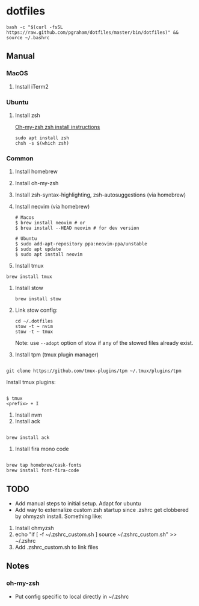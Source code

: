 # dotfiles

```
bash -c "$(curl -fsSL https://raw.github.com/pgraham/dotfiles/master/bin/dotfiles)" && source ~/.bashrc
```

## Manual

### MacOS

1. Install iTerm2

### Ubuntu

1. Install zsh

   [Oh-my-zsh zsh install instructions](nvim/.config/nvim/plugin/packer_compiled.lua)

   ```
   sudo apt install zsh
   chsh -s $(which zsh)
   ```

### Common

1. Install homebrew
1. Install oh-my-zsh
1. Install zsh-syntax-highlighting, zsh-autosuggestions (via homebrew)
1. Install neovim (via homebrew)

   ```
   # Macos
   $ brew install neovim # or
   $ brea install --HEAD neovim # for dev version

   # Ubuntu
   $ sudo add-apt-repository ppa:neovim-ppa/unstable
   $ sudo apt update
   $ sudo apt install neovim
   ```

1. Install tmux

```
brew install tmux
```

1. Install stow

   ```
   brew install stow
   ```

1. Link stow config:

   ```
   cd ~/.dotfiles
   stow -t ~ nvim
   stow -t ~ tmux
   ```

   Note: use `--adopt` option of stow if any of the stowed files already exist.

1. Install tpm (tmux plugin manager)

```

git clone https://github.com/tmux-plugins/tpm ~/.tmux/plugins/tpm

```

Install tmux plugins:

```

$ tmux
<prefix> + I

```

1. Install nvm
1. Install ack

```

brew install ack

```

1. Install fira mono code

```

brew tap homebrew/cask-fonts
brew install font-fira-code

```

## TODO

- Add manual steps to initial setup. Adapt for ubuntu
- Add way to externalize custom zsh startup since .zshrc get clobbered by
  ohmyzsh install. Something like:

1. Install ohmyzsh
2. echo "if [ -f ~/.zshrc_custom.sh ] source ~/.zshrc_custom.sh" >> ~/.zshrc
3. Add .zshrc_custom.sh to link files

## Notes

### oh-my-zsh

- Put config specific to local directly in ~/.zshrc

```

```

